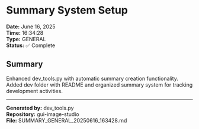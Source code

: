 # Summary System Setup

**Date:** June 16, 2025  
**Time:** 16:34:28  
**Type:** GENERAL  
**Status:** ✅ Complete

## Summary

Enhanced dev_tools.py with automatic summary creation functionality. Added dev folder with README and organized summary system for tracking development activities.

---

**Generated by:** dev_tools.py  
**Repository:** gui-image-studio  
**File:** SUMMARY_GENERAL_20250616_163428.md

